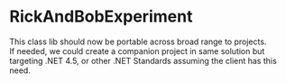 # RickAndBobExperiment


This class lib should now be portable across broad range to projects.  
If needed, we could create a companion project in same solution but targeting .NET 4.5, or other .NET Standards assuming the client has this need.

